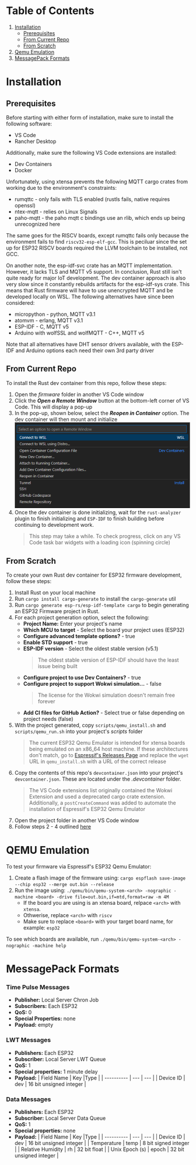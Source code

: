 # Table of Contents
1. [Installation](#installation)
    - [Prerequisites](#prerequisites)
    - [From Current Repo](#from-current-repo)
    - [From Scratch](#from-scratch)
2. [Qemu Emulation](#qemu-emulation)
3. [MessagePack Formats](#messagepack-formats)

# Installation
## Prerequisites
Before starting with either form of installation, make sure to install the following software:
- VS Code
- Rancher Desktop

Additionally, make sure the following VS Code extensions are installed:
- Dev Containers 
- Docker

Unfortunately, using xtensa prevents the following MQTT cargo crates from working due to the environment's constraints:
- rumqttc   - only fails with TLS enabled (rustls fails, native requires openssl)
- ntex-mqtt - relies on Linux Signals
- paho-mqtt - the paho mqtt c bindings use an rlib, which ends up being unrecognized here

The same goes for the RISCV boards, except rumqttc fails only because the environment fails to find `riscv32-esp-elf-gcc`. This is peciluar
since the set up for ESP32 RISCV boards required the LLVM toolchain to be installed, not GCC. 

On another note, the esp-idf-svc crate has an MQTT implementation. However, it lacks TLS and MQTT v5 support. In conclusion, Rust still isn't quite ready 
for major IoT development. The dev container approach is also very slow since it constantly rebuilds artifacts for the esp-idf-sys crate. This means that 
Rust firmware will have to use unencrypted MQTT and be developed locally on WSL. The following alternatives have since been considered:
- micropython - python, MQTT v3.1
- atomvm - erlang, MQTT v3.1
- ESP-IDF - C, MQTT v5
- Arduino with wolfSSL and wolfMQTT - C++, MQTT v5 

Note that all alternatives have DHT sensor drivers available, with the ESP-IDF and Arduino options each need their own 3rd party driver

## From Current Repo
To install the Rust dev container from this repo, follow these steps:
1. Open the *firmware* folder in another VS Code window
2. Click the ***Open a Remote Window*** button at the bottom-left corner of VS Code. This will display a pop-up
3. In the pop-up, shown below, select the ***Reopen in Container*** option. The dev container will then mount and initialize   
    ![pop up](./pics/pop-up.png)
4. Once the dev container is done initializing, wait for the `rust-analyzer` plugin to finish initializing and `ESP-IDF` to finish building before continuing to development work. 
    > This step may take a while. To check progress, click on any VS Code task bar widgets with a loading icon (spinning circle)

## From Scratch
To create your own Rust dev container for ESP32 firmware development, follow these steps:
1. Install Rust on your local machine
2. Run `cargo install cargo-generate` to install the `cargo-generate` util
3. Run `cargo generate esp-rs/esp-idf-template cargo` to begin generating an ESP32 Firmware project in Rust. 
4. For each project generation option, select the following:
    - **Project Name:** Enter your project's name
    - **Which MCU to target** - Select the board your project uses (ESP32)
    - **Configure advanced template options?** - true
    - **Enable STD support** - true
    - **ESP-IDF version** - Select the oldest stable version (v5.1) 
        > The oldest stable version of ESP-IDF should have the least issue being built
    - **Configure project to use Dev Containers?** - true
    - **Configure project to support Wokwi simulation...** - false
        > The license for the Wokwi simulation doesn't remain free forever
    - **Add CI files for GitHub Action?** - Select true or false depending on project needs (false)
5. With the project generated, copy `scripts/qemu_install.sh` and `scripts/qemu_run.sh` into your project's *scripts* folder
    > The current ESP32 Qemu Emulator is intended for xtensa boards being emulated on an x86_64 host machine. If these architectures don't match, go to [Espressif's Releases Page](https://github.com/espressif/qemu/releases) and replace the `wget` URL in `qemu_install.sh` with a URL of the correct release
6. Copy the contents of this repo's `devcontainer.json` into your project's `devcontainer.json`. These are located under the *.devcontainer* folder.
    > The VS Code extensions list originally contained the Wokwi Extension and used a deprecated cargo crate extension. Additionally, a `postCreateCommand` was added to automate the installation of Espressif's ESP32 Qemu Emulator
7. Open the project folder in another VS Code window
8. Follow steps 2 - 4 outlined [here](#from-current-repo)

# QEMU Emulation
To test your firmware via Espressif's ESP32 Qemu Emulator:
1. Create a flash image of the firmware using: `cargo espflash save-image --chip esp32 --merge out.bin --release`
2. Run the image using: `./qemu/bin/qemu-system-<arch> -nographic -machine <board> -drive file=out.bin,if=mtd,format=raw -m 4M`
    - If the board you are using is an xtensa board, relpace `<arch>` with `xtensa`. 
    - Othwerise, replace `<arch>` with `riscv`
    - Make sure to replace `<board>` with your target board name, for example: `esp32`

To see which boards are available, run `./qemu/bin/qemu-system-<arch> -nographic -machine help`

# MessagePack Formats
### Time Pulse Messages
- **Publisher:** Local Server Chron Job
- **Subscribers:** Each ESP32
- **QoS:** 0
- **Special Properties:** none
- **Payload:** empty

### LWT Messages
- **Publishers:** Each ESP32
- **Subscriber:** Local Server LWT Queue
- **QoS:** 1
- **Special properties:** 1 minute delay
- **Payload:**
    | Field Name | Key |Type | 
    | ---------- | --- | --- |
    | Device ID  | dev | 16 bit unsigned integer |

### Data Messages
- **Publishers:** Each ESP32
- **Subscriber:** Local Server Data Queue
- **QoS:** 1
- **Special properties:** none
- **Payload:**
    | Field Name | Key |Type | 
    | ---------- | --- | --- |
    | Device ID | dev | 16 bit unsigned integer |
    | Temperature | temp | 8 bit signed integer |
    | Relative Humidity | rh | 32 bit float |
    | Unix Epoch (s) | epoch | 32 bit unsigned integer |